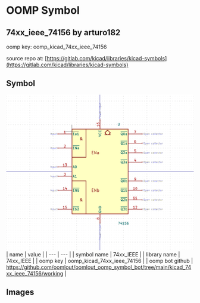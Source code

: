 # OOMP Symbol  
## 74xx_ieee_74156  by arturo182  
  
oomp key: oomp_kicad_74xx_ieee_74156  
  
source repo at: [https://gitlab.com/kicad/libraries/kicad-symbols](https://gitlab.com/kicad/libraries/kicad-symbols)  
## Symbol  
  
[![working.png](working_600.png)](working.png)  
| name | value | 
| --- | --- | 
| symbol name | 74xx_IEEE | 
| library name | 74xx_IEEE | 
| oomp key | oomp_kicad_74xx_ieee_74156 | 
| oomp bot github | https://github.com/oomlout/oomlout_oomp_symbol_bot/tree/main/kicad_74xx_ieee_74156/working | 
## Images  

